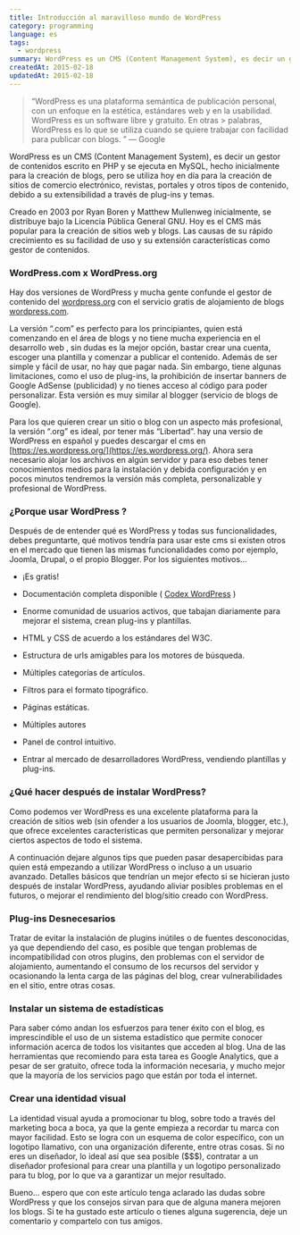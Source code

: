 ```yaml
---
title: Introducción al maravilloso mundo de WordPress
category: programming
language: es
tags:
  - wordpress
summary: WordPress es un CMS (Content Management System), es decir un gestor de contenidos escrito en PHP y se ejecuta en MySQL, hecho inicialmente para la creación de blogs, pero se utiliza hoy en día para la creación de sitios de comercio electrónico, revistas, portales y otros tipos de contenido.
createdAt: 2015-02-18
updatedAt: 2015-02-18
---
```


> “WordPress es una plataforma semántica de publicación personal, con un enfoque en la estética, estándares web y en la usabilidad. WordPress es un software libre y gratuito. En otras > palabras, WordPress es lo que se utiliza cuando se quiere trabajar con facilidad para publicar con blogs. ” — Google

WordPress es un CMS (Content Management System), es decir un gestor de contenidos escrito en PHP y se ejecuta en MySQL, hecho inicialmente para la creación de blogs, pero se utiliza hoy en día para la creación de sitios de comercio electrónico, revistas, portales y otros tipos de contenido, debido a su extensibilidad a través de plug-ins y temas.

Creado en 2003 por Ryan Boren y Matthew Mullenweg inicialmente, se distribuye bajo la Licencia Pública General GNU. Hoy es el CMS más popular para la creación de sitios web y blogs. Las causas de su rápido crecimiento es su facilidad de uso y su extensión características como gestor de contenidos.

### WordPress.com x WordPress.org

Hay dos versiones de WordPress y mucha gente confunde el gestor de contenido del [wordpress.org](https://wordpress.org/) con el servicio gratis de alojamiento de blogs [wordpress.com](https://wordpress.com/).

La versión “.com” es perfecto para los principiantes, quien está comenzando en el área de blogs y no tiene mucha experiencia en el desarrollo web , sin dudas es la mejor opción, bastar crear una cuenta, escoger una plantilla y comenzar a publicar el contenido. Además de ser simple y fácil de usar, no hay que pagar nada. Sin embargo, tiene algunas limitaciones, como el uso de plug-ins, la prohibición de insertar banners de Google AdSense (publicidad) y no tienes acceso al código para poder personalizar. Esta versión es muy similar al blogger (servicio de blogs de Google).

Para los que quieren crear un sitio o blog con un aspecto más profesional, la versión “.org” es ideal, por tener más “Libertad”. hay una versio de WordPress en español y puedes descargar el cms en [https://es.wordpress.org/](https://es.wordpress.org/). Ahora sera necesario alojar los archivos en algún servidor y para eso debes tener conocimientos medios para la instalación y debida configuración y en pocos minutos tendremos la versión más completa, personalizable y profesional de WordPress.

### ¿Porque usar WordPress ?

Después de de entender qué es WordPress y todas sus funcionalidades, debes preguntarte, qué motivos tendría para usar este cms si existen otros en el mercado que tienen las mismas funcionalidades como por ejemplo, Joomla, Drupal, o el propio Blogger. Por los siguientes motivos…

* ¡Es gratis!

* Documentación completa disponible ( [Codex WordPress](https://developer.wordpress.org/reference/) )

* Enorme comunidad de usuarios activos, que tabajan diariamente para mejorar el sistema, crean plug-ins y plantillas.

* HTML y CSS de acuerdo a los estándares del W3C.

* Estructura de urls amigables para los motores de búsqueda.

* Múltiples categorías de artículos.

* Filtros para el formato tipográfico.

* Páginas estáticas.

* Múltiples autores

* Panel de control intuitivo.

* Entrar al mercado de desarrolladores WordPress, vendiendo plantillas y plug-ins.

### ¿Qué hacer después de instalar WordPress?

Como podemos ver WordPress es una excelente plataforma para la creación de sitios web (sin ofender a los usuarios de Joomla, blogger, etc.), que ofrece excelentes características que permiten personalizar y mejorar ciertos aspectos de todo el sistema.

A continuación dejare algunos tips que pueden pasar desapercibidas para quien está empezando a utilizar WordPress o incluso a un usuario avanzado. Detalles básicos que tendrían un mejor efecto si se hicieran justo después de instalar WordPress, ayudando aliviar posibles problemas en el futuros, o mejorar el rendimiento del blog/sitio creado con WordPress.

### Plug-ins Desnecesarios

Tratar de evitar la instalación de plugins inútiles o de fuentes desconocidas, ya que dependiendo del caso, es posible que tengan problemas de incompatibilidad con otros plugins, den problemas con el servidor de alojamiento, aumentando el consumo de los recursos del servidor y ocasionando la lenta carga de las páginas del blog, crear vulnerabilidades en el sitio, entre otras cosas.

### Instalar un sistema de estadísticas

Para saber cómo andan los esfuerzos para tener éxito con el blog, es imprescindible el uso de un sistema estadístico que permite conocer información acerca de todos los visitantes que acceden al blog. Una de las herramientas que recomiendo para esta tarea es Google Analytics, que a pesar de ser gratuito, ofrece toda la información necesaria, y mucho mejor que la mayoría de los servicios pago que están por toda el internet.

### Crear una identidad visual

La identidad visual ayuda a promocionar tu blog, sobre todo a través del marketing boca a boca, ya que la gente empieza a recordar tu marca con mayor facilidad. Esto se logra con un esquema de color específico, con un logotipo llamativo, con una organización diferente, entre otras cosas. Si no eres un diseñador, lo ideal así que sea posible ($$$), contratar a un diseñador profesional para crear una plantilla y un logotipo personalizado para tu blog, por lo que va a garantizar un mejor resultado.

Bueno… espero que con este artículo tenga aclarado las dudas sobre WordPress y que los consejos sirvan para que de alguna manera mejoren los blogs. Si te ha gustado este artículo o tienes alguna sugerencia, deje un comentario y compartelo con tus amigos.
